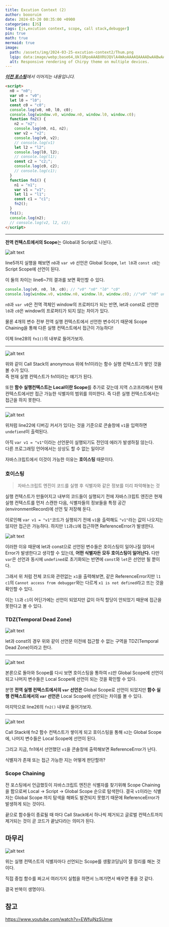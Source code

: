 ```yaml
---
title: Excution Context (2)
author: boooruim
date: 2024-03-20 00:35:00 +0900
categories: [JS]
tags: [js,excution context, scope, call stack,debugger]
pin: true
math: true
mermaid: true
image:
  path: /assets/img/2024-03-25-excution-context2/Thum.png
  lqip: data:image/webp;base64,UklGRpoAAABXRUJQVlA4WAoAAAAQAAAADwAABwAAQUxQSDIAAAARL0AmbZurmr57yyIiqE8oiG0bejIYEQTgqiDA9vqnsUSI6H+oAERp2HZ65qP/VIAWAFZQOCBCAAAA8AEAnQEqEAAIAAVAfCWkAALp8sF8rgRgAP7o9FDvMCkMde9PK7euH5M1m6VWoDXf2FkP3BqV0ZYbO6NA/VFIAAAA
  alt: Responsive rendering of Chirpy theme on multiple devices.
---
```



<!-- ![img-description](/assets/img/cat.png)
_Image Caption_ -->

<!-- ## Headings

# H1 - heading
{: .mt-4 .mb-0 } -->

<!-- #### H4 - heading
{: data-toc-skip='' .mt-4 } -->
<!-- markdownlint-restore -->

*[**이전 포스팅**](http://localhost:4000/posts/excution-context-1/)에서 이어지는 내용입니다.*

```html
<script>
  n0 = "n0";
  var v0 = "v0";
  let l0 = "l0";
  const c0 = "c0";
  console.log(v0, n0, l0, c0);
  console.log(window.v0, window.n0, window.l0, window.c0);
  function fn2() {
    n2 = "n2";
    console.log(n0, n1, n2);
    var v2 = "v2";
    console.log(v0, v2);
    // console.log(v1)
    let l2 = "l2";
    console.log(l0, l2);
    // console.log(l1);
    const c2 = "c2;";
    console.log(c0, c2);
    // console.log(c1);
  }
  function fn1() {
    n1 = "n1";
    var v1 = "v1";
    let l1 = "l1";
    const c1 = "c1";
    fn2();
  }
  fn1();
  console.log(n2);
  // console.log(v2, l2, c2);
</script>
```

---

**전역 컨텍스트에서의 Scope**는 Global과 Script로 나뉜다. 

![alt text](/assets/img/2024-03-20-excution-context1/Tab1.png)


line5까지 실행을 해보면 `n0`과 `var v0` 선언은 Global Scope, `let l0`과 `const c0`는 Script Scope에 선언이 된다.

이 둘의 차이는 line6~7의 결과를 보면 확인할 수 있다. 
```js
console.log(v0, n0, l0, c0); // "v0" "n0" "l0" "c0"
console.log(window.v0, window.n0, window.l0, window.c0); //"v0" "n0" undefined undefined
```
`n0`과 `var v0`은 전역 객체인 window의 프로퍼티가 되는 반면, let과 const로 선언한 `l0`과 `c0`은 window의 프로퍼티가 되지 않는 차이가 있다.

물론 4개의 변수 전부 전역 실행 컨텍스트에서 선언한 변수이기 때문에 Scope Chaining을 통해 다른 실행 컨텍스트에서 접근이 가능하다!

이제 line28의 `fn1()`의 내부로 들어가보자.

---

![alt text](/assets/img/2024-03-25-excution-context2/fn1-excution-context.png)

위와 같이 Call Stack의 anonymous 위에 fn1이라는 함수 실행 컨텍스트가 쌓인 것을 볼 수가 있다.\
즉 현재 실행 컨텍스트가 fn1이라는 얘기가 된다. 

또한 **함수 실행컨텍스트는 Local이란 Scope**를 추가로 갖는데 지역 스코프라해서 현재 컨텍스트에서만 접근 가능한 식별자의 범위를 의미한다. 즉 다른 실행 컨텍스트에서는 접근을 하지 못한다.

---

![alt text](/assets/img/2024-03-25-excution-context2/fn1.png)

위처럼 line22에 디버깅 커서가 있다는 것을 기준으로 콘솔창에 `v1`을 입력하면 `undefiend`이 출력된다.

아직 `var v1 = "v1"`이라는 선언문이 실행되기도 전인데 에러가 발생하질 않는다.\
다른 프로그래밍 언어에서는 상상도 할 수 없는 일이다!

자바스크립트에서 이것이 가능한 이유는 **호이스팅** 때문이다.


### 호이스팅

> 자바스크립트 엔진이 코드를 실행 후 식별자와 같은 정보를 미리 파악해놓는 것

실행 컨텍스트가 만들어지고 내부의 코드들이 실행되기 전에 자바스크립트 엔진은 현재 실행 컨텍스트를 먼저 스캔한 다음, 식별자들의 정보들을 특정 공간(environmentRecord)에 선언 및 저장해 둔다. 

이로인해 `var v1 = "v1"`코드가 실행되기 전에 `v1`을 출력해도 `"v1"`라는 값이 나오지는 않지만 접근은 가능하다. 하지만 `l1`과`c1`에 접근하면 ReferenceError가 발생한다.

![alt text](/assets/img/2024-03-25-excution-context2/error.png)


이러한 이유 때문에 let과 const으로 선언된 변수들은 호이스팅이 일어나질 않아서 Error가 발생한다고 생각할 수 있는데, **어떤 식별자든 모두 호이스팅이 일어난다.** 다만 `var`은 선언과 동시에 `undefined`로 초기화되는 반면에 `const`와 `let`은 선언만 될 뿐이다.

그래서 위 처럼 전체 코드와 관련없는 `x1`을 출력해보면, 같은 ReferenceError지만 `l1` `c1`의 `Cannot access from debugger`와는 다르게 `x1 is not defined`라고 뜨는 것을 확인할 수 있다.

이는 `l1`과 `c1`이 어딘가에는 선언이 되었지만 값이 아직 할당이 안되었기 때문에 접근을 못한다고 볼 수 있다.

### TDZ(Temporal Dead Zone)

![alt text](/assets/img/2024-03-25-excution-context2/TDZ.png)

let과 const의 경우 위와 같이 선언문 이전에 접근할 수 없는 구역을 TDZ(Temporal Dead Zone)이라고 한다.

---
![alt text](/assets/img/2024-03-25-excution-context2/fn1-excution-context.png)

본론으로 돌아와 Scope를 다시 보면 호이스팅을 통하여 `n1`만 Global Scope에 선언이 되고 나머지 변수들은 Local Scope에 선언이 되는 것을 확인할 수 있다.

분명 **전역 실행 컨텍스트에서의 `var` 선언은** Global Scope로 선언이 되었지만 **함수 실행 컨텍스트에서의 `var` 선언은** Local Scope에 선언되는 차이를 볼 수 있다.

마지막으로 line26의 `fn2()` 내부로 들어가보자.

---
![alt text](/assets/img/2024-03-25-excution-context2/fn2.png)

Call Stack에 fn2 함수 컨텍스트가 쌓이게 되고 호이스팅을 통해 `n2`는 Global Scope에, 나머지 변수들은 Local Scope에 선언이 된다.

그리고 지금, fn1에서 선언했던 `v1`을 콘솔창에 출력해보면 ReferenceError가 난다.

식별자가 존재 또는 접근 가능한 지는 어떻게 판단할까?

### Scope Chaining

전 포스팅에서 언급했듯이 자바스크립트 엔진은 식별자를 찾기위해 Scope Chaining을 함으로써 Local -> Script -> Global Scope 순으로 탐색한다. 결국 `v1`이라는 식별자는 Global Scope 까지 탐색을 해봐도 발견되지 못했기 때문에 ReferenceError가 발생하게 되는 것이다.
 
끝으로 함수들이 종료될 때 마다 Call Stack에서 하나씩 제거되고 글로벌 컨텍스트까지 제거되는 것이 곧 코드가 끝났다라는 의미가 된다.

## 마무리

![alt text](/assets/img/2024-03-25-excution-context2/summary.png)

위는 실행 컨텍스트의 식별자마다 선언되는 Scope를 생활코딩님이 잘 정리를 해논 것이다.

직접 중첩 함수를 짜고서 여러가지 실험을 하면서 느껴가면서 배우면 좋을 것 같다.

결국 반복이 생명이다.

## 참고

<https://www.youtube.com/watch?v=EWfujNzSUmw>